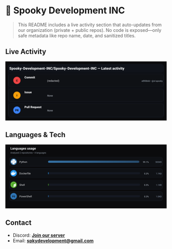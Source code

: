 # 👻 Spooky Development INC

> This README includes a live activity section that auto-updates from our organization (private + public repos). No code is exposed—only safe metadata like repo name, date, and sanitized titles.

## Live Activity
![Repo Snapshot](./assets/repo-snapshot.svg?v=8a71f7adbc)

## Languages & Tech
![Languages Usage](./assets/languages.svg?v=57a9c7383c)

## Contact
- Discord: **[Join our server](https://discord.gg/XYspZgEEJb)**
- Email: **spkydevelopment@gmail.com**
